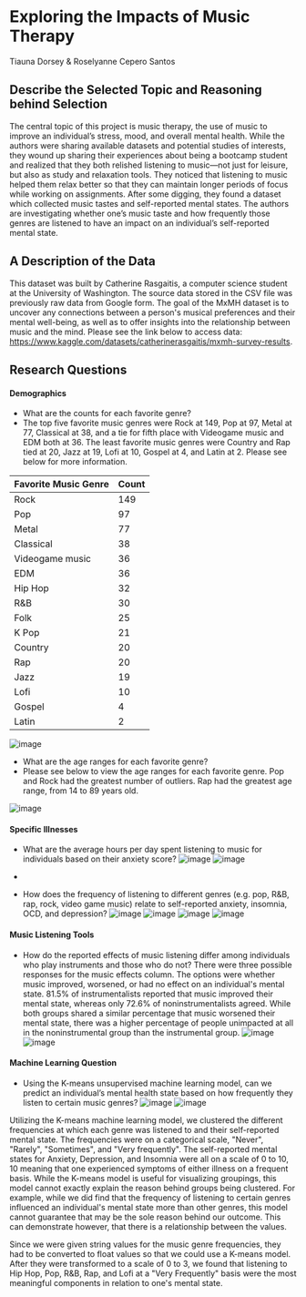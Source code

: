 # Exploring the Impacts of Music Therapy
Tiauna Dorsey & Roselyanne Cepero Santos

## Describe the Selected Topic and Reasoning behind Selection
The central topic of this project is music therapy, the use of music to improve an individual’s stress, mood, and overall mental health. While the authors were sharing available datasets and potential studies of interests, they wound up sharing their experiences about being a bootcamp student and realized that they both relished listening to music––not just for leisure, but also as study and relaxation tools. They noticed that listening to music helped them relax better so that they can maintain longer periods of focus while working on assignments. After some digging, they found a dataset which collected music tastes and self-reported mental states. The authors are investigating whether one’s music taste and how frequently those genres are listened to have an impact on an individual’s self-reported mental state.

## A Description of the Data
This dataset was built by Catherine Rasgaitis, a computer science student at the University of Washington. The source data stored in the CSV file was previously raw data from Google form. The goal of the MxMH dataset is to uncover any connections between a person's musical preferences and their mental well-being, as well as to offer insights into the relationship between music and the mind. Please see the link below to access data: https://www.kaggle.com/datasets/catherinerasgaitis/mxmh-survey-results.

## Research Questions
#### Demographics
* What are the counts for each favorite genre?
* The top five favorite music genres were Rock at 149, Pop at 97, Metal at 77, Classical at 38, and a tie for fifth place with Videogame music and EDM both at 36. The least favorite music genres were Country and Rap tied at 20, Jazz at 19, Lofi at 10, Gospel at 4, and Latin at 2. Please see below for more information.

| Favorite Music Genre  | Count |
| --------------------- | ----- |
| Rock | 149 |
| Pop | 97 |
| Metal | 77 |  
| Classical | 38 |
| Videogame music | 36 | 
| EDM | 36 |
| Hip Hop | 32 |
| R&B | 30 |
| Folk | 25 |
| K Pop | 21 |
| Country | 20 |
| Rap | 20 |
| Jazz | 19 |
| Lofi | 10 |
| Gospel | 4 |
| Latin | 2 |

![image](https://user-images.githubusercontent.com/110437574/216778841-e01ea508-8d3b-4efa-aea9-570f6d373cd4.png)

* What are the age ranges for each favorite genre?
* Please see below to view the age ranges for each favorite genre. Pop and Rock had the greatest number of outliers. Rap had the greatest age range, from 14 to 89 years old.

![image](https://user-images.githubusercontent.com/110437574/216778846-af6f0659-0e24-4a75-962e-3ef931c0a306.png)

#### Specific Illnesses
* What are the average hours per day spent listening to music for individuals based on their anxiety score?
![image](https://user-images.githubusercontent.com/111245707/216782097-272bce0c-a6db-4e7f-890a-9564a2901b4d.png)
![image](https://user-images.githubusercontent.com/111245707/216782125-de839d29-8d8f-419a-99d1-b217030e6401.png)


* 
* How does the frequency of listening to different genres (e.g. pop, R&B, rap, rock, video game music) relate to self-reported anxiety, insomnia, OCD, and depression?
![image](https://user-images.githubusercontent.com/111245707/215640253-c965836e-82f1-48c4-b871-23aa0f9b03bd.png)
![image](https://user-images.githubusercontent.com/111245707/215640365-d97ece8c-64c4-4c6d-a9c2-f43146136e65.png)
![image](https://user-images.githubusercontent.com/111245707/215640389-ca3c6db8-719f-44b6-8723-0c7f6b347c9d.png)
![image](https://user-images.githubusercontent.com/111245707/215640415-11d945fb-e07b-4c36-bca9-d2c4395a0543.png)

#### Music Listening Tools
* How do the reported effects of music listening differ among individuals who play instruments and those who do not?
There were three possible responses for the music effects column. The options were whether music improved, worsened, or had no effect on an individual's mental state. 81.5% of instrumentalists reported that music improved their mental state, whereas only 72.6% of noninstrumentalists agreed. While both groups shared a similar percentage that music worsened their mental state, there was a higher percentage of people unimpacted at all in the noninstrumental group than the instrumental group.
![image](https://user-images.githubusercontent.com/110437574/216778825-05461f62-4da0-4c22-babf-22ba94988f61.png)
![image](https://user-images.githubusercontent.com/110437574/216778805-a821c938-e2c1-4e67-b1d5-2e8c219fda10.png)

#### Machine Learning Question
* Using the K-means unsupervised machine learning model, can we predict an individual’s mental health state based on how frequently they listen to certain music genres?
![image](https://user-images.githubusercontent.com/110437574/216779110-de84bbe4-f838-4129-8d21-2911df790351.png)
![image](https://user-images.githubusercontent.com/110437574/216779123-dbbe5972-e1b6-4b8e-a3dc-a2c738a81f84.png)

Utilizing the K-means machine learning model, we clustered the different frequencies at which each genre was listened to and their self-reported mental state. The frequencies were on a categorical scale, "Never", "Rarely", "Sometimes", and "Very frequently". The self-reported mental states for Anxiety, Depression, and Insomnia were all on a scale of 0 to 10, 10 meaning that one experienced symptoms of either illness on a frequent basis. While the K-means model is useful for visualizing groupings, this model cannot exactly explain the reason behind groups being clustered. For example, while we did find that the frequency of listening to certain genres influenced an individual's mental state more than other genres, this model cannot guarantee that may be the sole reason behind our outcome. This can demonstrate however, that there is a relationship between the values. 

Since we were given string values for the music genre frequencies, they had to be converted to float values so that we could use a K-means model. After they were transformed to a scale of 0 to 3, we found that listening to Hip Hop, Pop, R&B, Rap, and Lofi at a "Very Frequently" basis were the most meaningful components in relation to one's mental state. 
